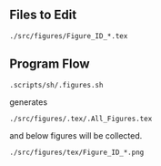 ## Files to Edit
```
./src/figures/Figure_ID_*.tex
```


## Program Flow
```
.scripts/sh/.figures.sh
```

generates

```
./src/figures/.tex/.All_Figures.tex
```

and below figures will be collected.
```
./src/figures/tex/Figure_ID_*.png
```



